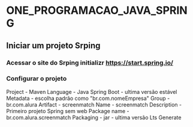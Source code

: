 # ONE_PROGRAMACAO_JAVA_SPRING

## Iniciar um projeto Srping

### Acessar o site do Srping initializr https://start.spring.io/

### Configurar o projeto 

Project 
    - Maven
Language 
    - Java
Spring Boot
    - ultima versão estável 
Metadata 
    - escolha padrão como "br.com.nomeEmpresa"
    Group
        - br.com.alura
    Artifact
        - screenmatch
    Name
        - screenmatch
    Description
        - Primeiro projeto Spring sem web
    Package name
        - br.com.alura.screenmatch
Packaging
    - jar 
    - ultima versão Lts
 Generate




